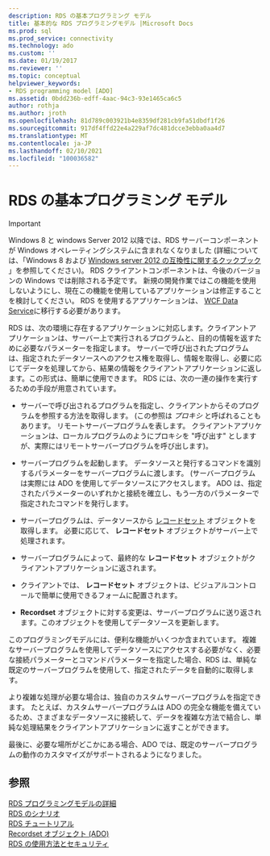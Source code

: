 ```yaml
---
description: RDS の基本プログラミング モデル
title: 基本的な RDS プログラミングモデル |Microsoft Docs
ms.prod: sql
ms.prod_service: connectivity
ms.technology: ado
ms.custom: ''
ms.date: 01/19/2017
ms.reviewer: ''
ms.topic: conceptual
helpviewer_keywords:
- RDS programming model [ADO]
ms.assetid: 0bdd236b-edff-4aac-94c3-93e1465ca6c5
author: rothja
ms.author: jroth
ms.openlocfilehash: 81d789c003921b4e8359df281cb9fa51dbdf1f26
ms.sourcegitcommit: 917df4ffd22e4a229af7dc481dcce3ebba0aa4d7
ms.translationtype: MT
ms.contentlocale: ja-JP
ms.lasthandoff: 02/10/2021
ms.locfileid: "100036582"
---
```

# <a name="basic-rds-programming-model"></a>RDS の基本プログラミング モデル
> [!IMPORTANT]
>  Windows 8 と windows Server 2012 以降では、RDS サーバーコンポーネントが Windows オペレーティングシステムに含まれなくなりました (詳細については、「Windows 8 および [Windows server 2012 の互換性に関するクックブック](https://www.microsoft.com/download/details.aspx?id=27416) 」を参照してください)。 RDS クライアントコンポーネントは、今後のバージョンの Windows では削除される予定です。 新規の開発作業ではこの機能を使用しないようにし、現在この機能を使用しているアプリケーションは修正することを検討してください。 RDS を使用するアプリケーションは、 [WCF Data Service](/dotnet/framework/wcf/)に移行する必要があります。  
  
 RDS は、次の環境に存在するアプリケーションに対応します。クライアントアプリケーションは、サーバー上で実行されるプログラムと、目的の情報を返すために必要なパラメーターを指定します。 サーバーで呼び出されたプログラムは、指定されたデータソースへのアクセス権を取得し、情報を取得し、必要に応じてデータを処理してから、結果の情報をクライアントアプリケーションに返します。この形式は、簡単に使用できます。 RDS には、次の一連の操作を実行するための手段が用意されています。  
  
-   サーバーで呼び出されるプログラムを指定し、クライアントからそのプログラムを参照する方法を取得します。 (この参照は *プロキシ* と呼ばれることもあります。 リモートサーバープログラムを表します。 クライアントアプリケーションは、ローカルプログラムのようにプロキシを "呼び出す" としますが、実際にはリモートサーバープログラムを呼び出します)。  
  
-   サーバープログラムを起動します。 データソースと発行するコマンドを識別するパラメーターをサーバープログラムに渡します。 (サーバープログラムは実際には ADO を使用してデータソースにアクセスします。 ADO は、指定されたパラメーターのいずれかと接続を確立し、もう一方のパラメーターで指定されたコマンドを発行します。  
  
-   サーバープログラムは、データソースから [レコードセット](../../reference/ado-api/recordset-object-ado.md) オブジェクトを取得します。 必要に応じて、 **レコードセット** オブジェクトがサーバー上で処理されます。  
  
-   サーバープログラムによって、最終的な **レコードセット** オブジェクトがクライアントアプリケーションに返されます。  
  
-   クライアントでは、 **レコードセット** オブジェクトは、ビジュアルコントロールで簡単に使用できるフォームに配置されます。  
  
-   **Recordset** オブジェクトに対する変更は、サーバープログラムに送り返されます。このオブジェクトを使用してデータソースを更新します。  
  
 このプログラミングモデルには、便利な機能がいくつか含まれています。 複雑なサーバープログラムを使用してデータソースにアクセスする必要がなく、必要な接続パラメーターとコマンドパラメーターを指定した場合、RDS は、単純な既定のサーバープログラムを使用して、指定されたデータを自動的に取得します。  
  
 より複雑な処理が必要な場合は、独自のカスタムサーバープログラムを指定できます。 たとえば、カスタムサーバープログラムは ADO の完全な機能を備えているため、さまざまなデータソースに接続して、データを複雑な方法で結合し、単純な処理結果をクライアントアプリケーションに返すことができます。  
  
 最後に、必要な場所がどこかにある場合、ADO では、既定のサーバープログラムの動作のカスタマイズがサポートされるようになりました。  
  
## <a name="see-also"></a>参照  
 [RDS プログラミングモデルの詳細](./rds-programming-model-in-detail.md)   
 [RDS のシナリオ](./rds-scenario.md)   
 [RDS チュートリアル](./rds-tutorial.md)   
 [Recordset オブジェクト (ADO)](../../reference/ado-api/recordset-object-ado.md)   
 [RDS の使用方法とセキュリティ](./rds-usage-and-security.md)